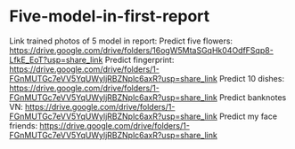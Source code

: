 # Five-model-in-first-report
Link trained photos of 5 model in report:
  Predict five flowers: https://drive.google.com/drive/folders/16ogW5MtaSGqHk04OdfFSqp8-LfkE_EoT?usp=share_link
  Predict fingerprint: https://drive.google.com/drive/folders/1-FGnMUTGc7eVV5YqUWyljRBZNplc6axR?usp=share_link
  Predict 10 dishes: https://drive.google.com/drive/folders/1-FGnMUTGc7eVV5YqUWyljRBZNplc6axR?usp=share_link
  Predict banknotes VN: https://drive.google.com/drive/folders/1-FGnMUTGc7eVV5YqUWyljRBZNplc6axR?usp=share_link
  Predict my face friends: https://drive.google.com/drive/folders/1-FGnMUTGc7eVV5YqUWyljRBZNplc6axR?usp=share_link
